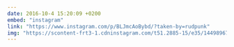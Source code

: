 ```yaml
---
date: 2016-10-4 15:20:09 +0200
embed: "instagram"
link: "https://www.instagram.com/p/BLJmcAoBybd/?taken-by=rudpunk"
img: "https://scontent-frt3-1.cdninstagram.com/t51.2885-15/e35/14498967_534555673408654_2989792623838887936_n.jpg"
---
```

